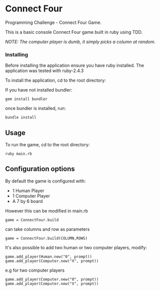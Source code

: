 # Connect Four

Programming Challenge - Connect Four Game.

This is a basic console Connect Four game built in ruby using TDD.

*NOTE: The computer player is dumb, it simply picks a column at random.*


### Installing

Before installing the application ensure you have ruby installed.
The application was tested with ruby-2.4.3 


To install the application, cd to the root directory:


If you have not installed bundler:
```
gem install bundler
```

once bundler is installed, run:

```
bundle install
```


## Usage 

To run the game, cd to the root directory:

```
ruby main.rb  
```

## Configuration options

By default the game is configured with: 
* 1 Human Player
* 1 Computer Player
* A 7 by 6 board

However this can be modified in main.rb

```
game = ConnectFour.build
```
can take columns and row as parameters
```
game = ConnectFour.build(COLUMN,ROWS)
```

It's also possible to add two human or two computer players, modify:
```
game.add_player(Human.new("0", prompt))
game.add_player(Computer.new("X", prompt))  
```

e.g for two computer players
```
game.add_player(Computer.new("0", prompt))
game.add_player(Computer.new("X", prompt))  
```